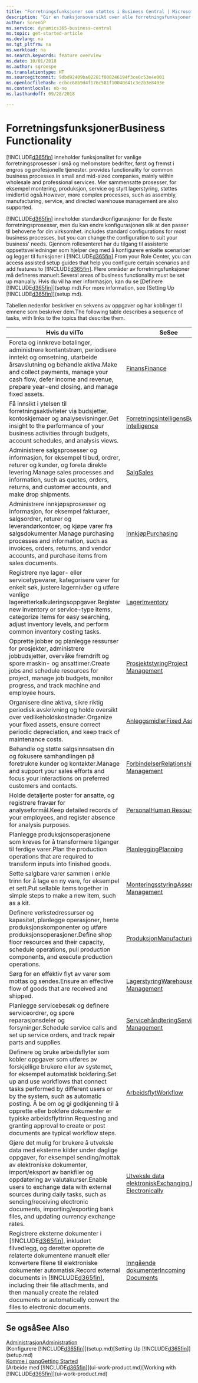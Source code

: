 ```yaml
---
title: "Forretningsfunksjoner som støttes i Business Central | Microsoft-dokumentasjon"
description: "Gir en funksjonsoversikt over alle forretningsfunksjoner og avdelinger som støttes av moduler, for eksempel finans, lager og prosjektledelse."
author: SorenGP
ms.service: dynamics365-business-central
ms.topic: get-started-article
ms.devlang: na
ms.tgt_pltfrm: na
ms.workload: na
ms.search.keywords: feature overview
ms.date: 10/01/2018
ms.author: sgroespe
ms.translationtype: HT
ms.sourcegitcommit: 9dbd92409ba02281f008246194f3ce0c53e4e001
ms.openlocfilehash: ecbcc68b9d4f176c581f10040d41c3e2b3e8493e
ms.contentlocale: nb-no
ms.lasthandoff: 09/28/2018

---
```

# <a name="business-functionality"></a><span data-ttu-id="fab46-103">Forretningsfunksjoner</span><span class="sxs-lookup"><span data-stu-id="fab46-103">Business Functionality</span></span>
[!INCLUDE[d365fin](includes/d365fin_md.md)] <span data-ttu-id="fab46-104">inneholder funksjonalitet for vanlige forretningsprosesser i små og mellomstore bedrifter, først og fremst i engros og profesjonelle tjenester.</span><span class="sxs-lookup"><span data-stu-id="fab46-104"> provides functionality for common business processes in small and mid-sized companies, mainly within wholesale and professional services.</span></span> <span data-ttu-id="fab46-105">Mer sammensatte prosesser, for eksempel montering, produksjon, service og styrt lagerstyring, støttes imidlertid også.</span><span class="sxs-lookup"><span data-stu-id="fab46-105">However, more complex processes, such as assembly, manufacturing, service, and directed warehouse management are also supported.</span></span>

[!INCLUDE[d365fin](includes/d365fin_md.md)] <span data-ttu-id="fab46-106">inneholder standardkonfigurasjoner for de fleste forretningsprosesser, men du kan endre konfigurasjonen slik at den passer til behovene for din virksomhet.</span><span class="sxs-lookup"><span data-stu-id="fab46-106"> includes standard configurations for most business processes, but you can change the configuration to suit your business' needs.</span></span> <span data-ttu-id="fab46-107">Gjennom rollesenteret har du tilgang til assisterte oppsettsveiledninger som hjelper deg med å konfigurere enkelte scenarioer og legger til funksjoner i [!INCLUDE[d365fin](includes/d365fin_md.md)].</span><span class="sxs-lookup"><span data-stu-id="fab46-107">From your Role Center, you can access assisted setup guides that help you configure certain scenarios and add features to [!INCLUDE[d365fin](includes/d365fin_md.md)].</span></span> <span data-ttu-id="fab46-108">Flere områder av forretningsfunksjoner må defineres manuelt.</span><span class="sxs-lookup"><span data-stu-id="fab46-108">Several areas of business functionality must be set up manually.</span></span> <span data-ttu-id="fab46-109">Hvis du vil ha mer informasjon, kan du se [Definere [!INCLUDE[d365fin](includes/d365fin_md.md)]](setup.md).</span><span class="sxs-lookup"><span data-stu-id="fab46-109">For more information, see [Setting Up [!INCLUDE[d365fin](includes/d365fin_md.md)]](setup.md).</span></span>

<span data-ttu-id="fab46-110">Tabellen nedenfor beskriver en sekvens av oppgaver og har koblinger til emnene som beskriver dem.</span><span class="sxs-lookup"><span data-stu-id="fab46-110">The following table describes a sequence of tasks, with links to the topics that describe them.</span></span>

| <span data-ttu-id="fab46-111">Hvis du vil</span><span class="sxs-lookup"><span data-stu-id="fab46-111">To</span></span> | <span data-ttu-id="fab46-112">Se</span><span class="sxs-lookup"><span data-stu-id="fab46-112">See</span></span> |
| --- | --- |
|<span data-ttu-id="fab46-113">Foreta og innkreve betalinger, administrere kontantstrøm, periodisere inntekt og omsetning, utarbeide årsavslutning og behandle aktiva.</span><span class="sxs-lookup"><span data-stu-id="fab46-113">Make and collect payments, manage your cash flow, defer income and revenue, prepare year-end closing, and manage fixed assets.</span></span>|[<span data-ttu-id="fab46-114">Finans</span><span class="sxs-lookup"><span data-stu-id="fab46-114">Finance</span></span>](finance.md)|
|<span data-ttu-id="fab46-115">Få innsikt i ytelsen til forretningsaktiviteter via budsjetter, kontoskjemaer og analysevisninger.</span><span class="sxs-lookup"><span data-stu-id="fab46-115">Get insight to the performance of your business activities through budgets, account schedules, and analysis views.</span></span>|[<span data-ttu-id="fab46-116">Forretningsintelligens</span><span class="sxs-lookup"><span data-stu-id="fab46-116">Business Intelligence</span></span>](bi.md)|
|<span data-ttu-id="fab46-117">Administrere salgsprosesser og informasjon, for eksempel tilbud, ordrer, returer og kunder, og foreta direkte levering.</span><span class="sxs-lookup"><span data-stu-id="fab46-117">Manage sales processes and information, such as quotes, orders, returns, and customer accounts, and make drop shipments.</span></span>|[<span data-ttu-id="fab46-118">Salg</span><span class="sxs-lookup"><span data-stu-id="fab46-118">Sales</span></span>](sales-manage-sales.md)|
|<span data-ttu-id="fab46-119">Administrere innkjøpsprosesser og informasjon, for eksempel fakturaer, salgsordrer, returer og leverandørkontoer, og kjøpe varer fra salgsdokumenter.</span><span class="sxs-lookup"><span data-stu-id="fab46-119">Manage purchasing processes and information, such as invoices, orders, returns, and vendor accounts, and purchase items from sales documents.</span></span> |[<span data-ttu-id="fab46-120">Innkjøp</span><span class="sxs-lookup"><span data-stu-id="fab46-120">Purchasing</span></span>](purchasing-manage-purchasing.md)|
|<span data-ttu-id="fab46-121">Registrere nye lager- eller servicetypevarer, kategorisere varer for enkelt søk, justere lagernivåer og utføre vanlige lageretterkalkuleringsoppgaver.</span><span class="sxs-lookup"><span data-stu-id="fab46-121">Register new inventory or service-type items, categorize items for easy searching, adjust inventory levels, and perform common inventory costing tasks.</span></span>|[<span data-ttu-id="fab46-122">Lager</span><span class="sxs-lookup"><span data-stu-id="fab46-122">Inventory</span></span>](inventory-manage-inventory.md)|
|<span data-ttu-id="fab46-123">Opprette jobber og planlegge ressurser for prosjekter, administrere jobbudsjetter, overvåke fremdrift og spore maskin- og ansattimer.</span><span class="sxs-lookup"><span data-stu-id="fab46-123">Create jobs and schedule resources for project, manage job budgets, monitor progress, and track machine and employee hours.</span></span>|[<span data-ttu-id="fab46-124">Prosjektstyring</span><span class="sxs-lookup"><span data-stu-id="fab46-124">Project Management</span></span>](projects-manage-projects.md)|
|<span data-ttu-id="fab46-125">Organisere dine aktiva, sikre riktig periodisk avskrivning og holde oversikt over vedlikeholdskostnader.</span><span class="sxs-lookup"><span data-stu-id="fab46-125">Organize your fixed assets, ensure correct periodic depreciation, and keep track of maintenance costs.</span></span>|[<span data-ttu-id="fab46-126">Anleggsmidler</span><span class="sxs-lookup"><span data-stu-id="fab46-126">Fixed Assets</span></span>](fa-manage.md)|
|<span data-ttu-id="fab46-127">Behandle og støtte salgsinnsatsen din og fokusere samhandlingen på foretrukne kunder og kontakter.</span><span class="sxs-lookup"><span data-stu-id="fab46-127">Manage and support your sales efforts and focus your interactions on preferred customers and contacts.</span></span>|[<span data-ttu-id="fab46-128">Forbindelser</span><span class="sxs-lookup"><span data-stu-id="fab46-128">Relationship Management</span></span>](marketing-relationship-management.md)|
|<span data-ttu-id="fab46-129">Holde detaljerte poster for ansatte, og registrere fravær for analyseformål.</span><span class="sxs-lookup"><span data-stu-id="fab46-129">Keep detailed records of your employees, and register absence for analysis purposes.</span></span> |[<span data-ttu-id="fab46-130">Personal</span><span class="sxs-lookup"><span data-stu-id="fab46-130">Human Resources</span></span>](hr-manage-human-resources.md)|
|<span data-ttu-id="fab46-131">Planlegge produksjonsoperasjonene som kreves for å transformere tilganger til ferdige varer.</span><span class="sxs-lookup"><span data-stu-id="fab46-131">Plan the production operations that are required to transform inputs into finished goods.</span></span>|[<span data-ttu-id="fab46-132">Planlegging</span><span class="sxs-lookup"><span data-stu-id="fab46-132">Planning</span></span>](production-planning.md)|
|<span data-ttu-id="fab46-133">Sette salgbare varer sammen i enkle trinn for å lage en ny vare, for eksempel et sett.</span><span class="sxs-lookup"><span data-stu-id="fab46-133">Put sellable items together in simple steps to make a new item, such as a kit.</span></span>|[<span data-ttu-id="fab46-134">Monteringsstyring</span><span class="sxs-lookup"><span data-stu-id="fab46-134">Assembly Management</span></span>](assembly-assemble-items.md)|
|<span data-ttu-id="fab46-135">Definere verkstedressurser og kapasitet, planlegge operasjoner, hente produksjonskomponenter og utføre produksjonsoperasjoner.</span><span class="sxs-lookup"><span data-stu-id="fab46-135">Define shop floor resources and their capacity, schedule operations, pull production components, and execute production operations.</span></span>|[<span data-ttu-id="fab46-136">Produksjon</span><span class="sxs-lookup"><span data-stu-id="fab46-136">Manufacturing</span></span>](production-manage-manufacturing.md)|
|<span data-ttu-id="fab46-137">Sørg for en effektiv flyt av varer som mottas og sendes.</span><span class="sxs-lookup"><span data-stu-id="fab46-137">Ensure an effective flow of goods that are received and shipped.</span></span>|[<span data-ttu-id="fab46-138">Lagerstyring</span><span class="sxs-lookup"><span data-stu-id="fab46-138">Warehouse Management</span></span>](warehouse-manage-warehouse.md)|
|<span data-ttu-id="fab46-139">Planlegge servicebesøk og definere serviceordrer, og spore reparasjonsdeler og forsyninger.</span><span class="sxs-lookup"><span data-stu-id="fab46-139">Schedule service calls and set up service orders, and track repair parts and supplies.</span></span>|[<span data-ttu-id="fab46-140">Servicehåndtering</span><span class="sxs-lookup"><span data-stu-id="fab46-140">Service Management</span></span>](service-service.md)|
|<span data-ttu-id="fab46-141">Definere og bruke arbeidsflyter som kobler oppgaver som utføres av forskjellige brukere eller av systemet, for eksempel automatisk bokføring.</span><span class="sxs-lookup"><span data-stu-id="fab46-141">Set up and use workflows that connect tasks performed by different users or by the system, such as automatic posting.</span></span> <span data-ttu-id="fab46-142">Å be om og gi godkjenning til å opprette eller bokføre dokumenter er typiske arbeidsflyttrinn.</span><span class="sxs-lookup"><span data-stu-id="fab46-142">Requesting and granting approval to create or post documents are typical workflow steps.</span></span>|[<span data-ttu-id="fab46-143">Arbeidsflyt</span><span class="sxs-lookup"><span data-stu-id="fab46-143">Workflow</span></span>](across-workflow.md)|
|<span data-ttu-id="fab46-144">Gjøre det mulig for brukere å utveksle data med eksterne kilder under daglige oppgaver, for eksempel sending/mottak av elektroniske dokumenter, import/eksport av bankfiler og oppdatering av valutakurser.</span><span class="sxs-lookup"><span data-stu-id="fab46-144">Enable users to exchange data with external sources during daily tasks, such as sending/receiving electronic documents, importing/exporting bank files, and updating currency exchange rates.</span></span>|[<span data-ttu-id="fab46-145">Utveksle data elektronisk</span><span class="sxs-lookup"><span data-stu-id="fab46-145">Exchanging Data Electronically</span></span>](across-data-exchange.md)|
|<span data-ttu-id="fab46-146">Registrere eksterne dokumenter i [!INCLUDE[d365fin](includes/d365fin_md.md)], inkludert filvedlegg, og deretter opprette de relaterte dokumentene manuelt eller konvertere filene til elektroniske dokumenter automatisk.</span><span class="sxs-lookup"><span data-stu-id="fab46-146">Record external documents in [!INCLUDE[d365fin](includes/d365fin_md.md)], including their file attachments, and then manually create the related documents or automatically convert the files to electronic documents.</span></span>|[<span data-ttu-id="fab46-147">Inngående dokumenter</span><span class="sxs-lookup"><span data-stu-id="fab46-147">Incoming Documents</span></span>](across-income-documents.md)|

## <a name="see-also"></a><span data-ttu-id="fab46-148">Se også</span><span class="sxs-lookup"><span data-stu-id="fab46-148">See Also</span></span>
[<span data-ttu-id="fab46-149">Administrasjon</span><span class="sxs-lookup"><span data-stu-id="fab46-149">Administration</span></span>](admin-setup-and-administration.md)  
<span data-ttu-id="fab46-150">[Konfigurere [!INCLUDE[d365fin](includes/d365fin_md.md)]](setup.md)</span><span class="sxs-lookup"><span data-stu-id="fab46-150">[Setting Up [!INCLUDE[d365fin](includes/d365fin_md.md)]](setup.md)</span></span>  
[<span data-ttu-id="fab46-151">Komme i gang</span><span class="sxs-lookup"><span data-stu-id="fab46-151">Getting Started</span></span>](product-get-started.md)  
<span data-ttu-id="fab46-152">[Arbeide med [!INCLUDE[d365fin](includes/d365fin_md.md)]](ui-work-product.md)</span><span class="sxs-lookup"><span data-stu-id="fab46-152">[Working with [!INCLUDE[d365fin](includes/d365fin_md.md)]](ui-work-product.md)</span></span>  

